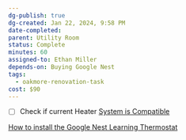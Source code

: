 ```yaml
---
dg-publish: true
dg-created: Jan 22, 2024, 9:58 PM
date-completed:
parent: Utility Room
status: Complete
minutes: 60
assigned-to: Ethan Miller
depends-on: Buying Google Nest
tags:
  - oakmore-renovation-task
cost: $90
---
```


- [ ] Check if current Heater [System is Compatible](https://store.google.com/intl/en_us/widget/compatibility/thermostat/) 

[How to install the Google Nest Learning Thermostat](https://www.youtube.com/watch?v=dHKD-9uI24I)
